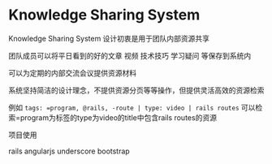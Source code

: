 # Knowledge Sharing System

Knowledge Sharing System 设计初衷是用于团队内部资源共享

团队成员可以将平日看到的好的文章 视频 技术技巧 学习疑问 等保存到系统内

可以为定期的内部交流会议提供资源材料

系统坚持简洁的设计理念，不提供资源分页等等操作，但提供灵活高效的资源检索

例如
`tags: =program, @rails, -route | type: video | rails routes`
可以检索=program为标签的type为video的title中包含rails routes的资源


项目使用

rails 
angularjs
underscore
bootstrap
